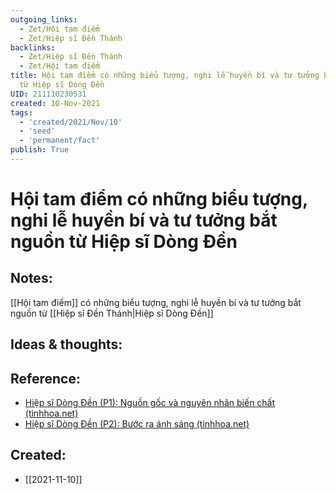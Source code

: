 ```yaml
---
outgoing_links:
  - Zet/Hội tam điểm
  - Zet/Hiệp sĩ Đền Thánh
backlinks:
  - Zet/Hiệp sĩ Đền Thánh
  - Zet/Hội tam điểm
title: Hội tam điểm có những biểu tượng, nghi lễ huyền bí và tư tưởng bắt nguồn
  từ Hiệp sĩ Dòng Đền
UID: 211110230531
created: 10-Nov-2021
tags:
  - 'created/2021/Nov/10'
  - 'seed'
  - 'permanent/fact'
publish: True
---
```

# Hội tam điểm có những biểu tượng, nghi lễ huyền bí và tư tưởng bắt nguồn từ Hiệp sĩ Dòng Đền

## Notes:
[[Hội tam điểm]] có những biểu tượng, nghi lễ huyền bí và tư tưởng bắt nguồn từ [[Hiệp sĩ Đền Thánh|Hiệp sĩ Dòng Đền]]

## Ideas & thoughts:

## Reference:
- [Hiệp sĩ Dòng Đền (P1): Nguồn gốc và nguyên nhân biến chất (tinhhoa.net)](https://tinhhoa.net/hiep-si-dong-den-va-hoi-tam-diem.html)
- [Hiệp sĩ Dòng Đền (P2): Bước ra ánh sáng (tinhhoa.net)](https://tinhhoa.net/hiep-si-dong-den-p2-buoc-ra-anh-sang.html)

## Created:
- [[2021-11-10]]

